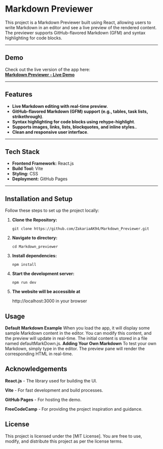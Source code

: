 
# Markdown Previewer

This project is a Markdown Previewer built using React, allowing users to write Markdown in an editor and see a live preview of the rendered content. The previewer supports GitHub-flavored Markdown (GFM) and syntax highlighting for code blocks.


---

## Demo

Check out the live version of the app here:  
[**Markdown Previewer - Live Demo**](https://ZakariaAK94.github.io/Markdown_Preview/)


---

## Features

- **Live Markdown editing with real-time preview**.
- **GitHub-flavored Markdown (GFM) support (e.g., tables, task lists, strikethrough)**.
- **Syntax highlighting for code blocks using rehype-highlight**.
- **Supports images, links, lists, blockquotes, and inline styles.**.
- **Clean and responsive user interface**.

---

## Tech Stack

- **Frontend Framework:** React.js
- **Build Tool:** Vite
- **Styling:** CSS
- **Deployment:** GitHub Pages

---

## Installation and Setup

Follow these steps to set up the project locally:

1. **Clone the Repository:**
   ```
   git clone https://github.com/ZakariaAK94/Markdown_Previewer.git
   ```
2. **Navigate to directory:**
   ```
   cd Markdown_previewer
   ```

3. **Install dependencies:**
   ```
   npm install
   ```

4. **Start the development server:**
   ```
   npm run dev
   ```

5. **The website will be accessible at**

   http://localhost:3000 in your browser

## Usage

 **Default Markdown Example**
When you load the app, it will display some sample Markdown content in the editor. You can modify this content, and the preview will update in real-time. The initial content is stored in a file named defaultMarkDown.js. 
**Adding Your Own Markdown**
To test your own Markdown, simply type in the editor. The preview pane will render the corresponding HTML in real-time.

## Acknowledgements

<p><strong>React.js</strong> - The library used for building the UI.</p>
<p><strong>Vite</strong> - For fast development and build processes.</p>
<p><strong>GitHub Pages</strong> - For hosting the demo.</p>
<p><strong>FreeCodeCamp</strong> - For providing the project inspiration and guidance.</p>

## License
This project is licensed under the [MIT License]. You are free to use, modify, and distribute this project as per the license terms.